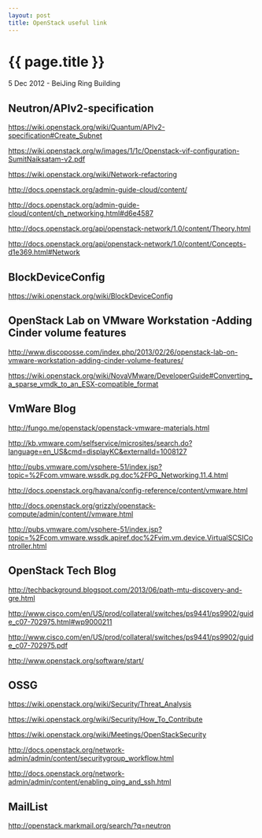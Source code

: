 ```yaml
---
layout: post
title: OpenStack useful link
---
```


{{ page.title }}
================

<p class="meta">5 Dec 2012 - BeiJing Ring Building</p>

Neutron/APIv2-specification
---------------------------

<https://wiki.openstack.org/wiki/Quantum/APIv2-specification#Create_Subnet>

<https://wiki.openstack.org/w/images/1/1c/Openstack-vif-configuration-SumitNaiksatam-v2.pdf>

<https://wiki.openstack.org/wiki/Network-refactoring>

<http://docs.openstack.org/admin-guide-cloud/content/>

<http://docs.openstack.org/admin-guide-cloud/content/ch_networking.html#d6e4587>

<http://docs.openstack.org/api/openstack-network/1.0/content/Theory.html>

<http://docs.openstack.org/api/openstack-network/1.0/content/Concepts-d1e369.html#Network>

BlockDeviceConfig
-----------------

<https://wiki.openstack.org/wiki/BlockDeviceConfig>


OpenStack Lab on VMware Workstation -Adding Cinder volume features
------------------------------------------------------------------

<http://www.discoposse.com/index.php/2013/02/26/openstack-lab-on-vmware-workstation-adding-cinder-volume-features/>

<https://wiki.openstack.org/wiki/NovaVMware/DeveloperGuide#Converting_a_sparse_vmdk_to_an_ESX-compatible_format>

VmWare Blog
-----------

<http://fungo.me/openstack/openstack-vmware-materials.html>

<http://kb.vmware.com/selfservice/microsites/search.do?language=en_US&cmd=displayKC&externalId=1008127>

<http://pubs.vmware.com/vsphere-51/index.jsp?topic=%2Fcom.vmware.wssdk.pg.doc%2FPG_Networking.11.4.html>

<http://docs.openstack.org/havana/config-reference/content/vmware.html>

<http://docs.openstack.org/grizzly/openstack-compute/admin/content//vmware.html>

<http://pubs.vmware.com/vsphere-51/index.jsp?topic=%2Fcom.vmware.wssdk.apiref.doc%2Fvim.vm.device.VirtualSCSIController.html>

OpenStack Tech Blog
-------------------

<http://techbackground.blogspot.com/2013/06/path-mtu-discovery-and-gre.html>

<http://www.cisco.com/en/US/prod/collateral/switches/ps9441/ps9902/guide_c07-702975.html#wp9000211>

<http://www.cisco.com/en/US/prod/collateral/switches/ps9441/ps9902/guide_c07-702975.pdf>

<http://www.openstack.org/software/start/>

OSSG
----

<https://wiki.openstack.org/wiki/Security/Threat_Analysis>

<https://wiki.openstack.org/wiki/Security/How_To_Contribute>

<https://wiki.openstack.org/wiki/Meetings/OpenStackSecurity>

<http://docs.openstack.org/network-admin/admin/content/securitygroup_workflow.html>

<http://docs.openstack.org/network-admin/admin/content/enabling_ping_and_ssh.html>

MailList
--------

<http://openstack.markmail.org/search/?q=neutron>

